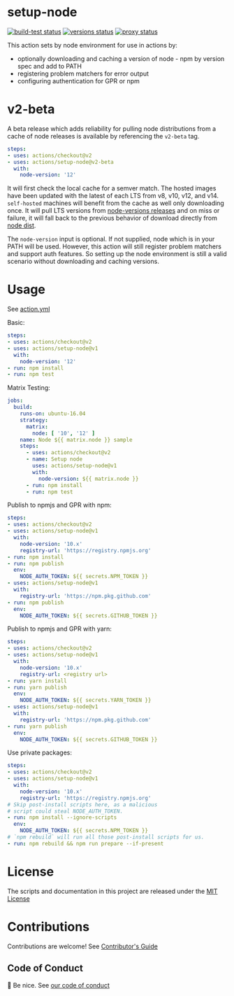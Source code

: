 # setup-node

<p align="left">
  <a href="https://github.com/actions/setup-node/actions?query=workflow%3Abuild-test"><img alt="build-test status" src="https://github.com/actions/setup-node/workflows/build-test/badge.svg"></a> <a href="https://github.com/actions/setup-node/actions?query=workflow%3Aversions"><img alt="versions status" src="https://github.com/actions/setup-node/workflows/versions/badge.svg"></a> <a href="https://github.com/actions/setup-node/actions?query=workflow%3Aproxy"><img alt="proxy status" src="https://github.com/actions/setup-node/workflows/proxy/badge.svg"></a> 
</p>

This action sets by node environment for use in actions by:

- optionally downloading and caching a version of node - npm by version spec and add to PATH
- registering problem matchers for error output
- configuring authentication for GPR or npm

# v2-beta

A beta release which adds reliability for pulling node distributions from a cache of node releases is available by referencing the `v2-beta` tag.

```yaml
steps:
- uses: actions/checkout@v2
- uses: actions/setup-node@v2-beta
  with:
    node-version: '12'
```

It will first check the local cache for a semver match.  The hosted images have been updated with the latest of each LTS from v8, v10, v12, and v14. `self-hosted` machines will benefit from the cache as well only downloading once.  It will pull LTS versions from [node-versions releases](https://github.com/actions/node-versions/releases) and on miss or failure, it will fall back to the previous behavior of download directly from [node dist](https://nodejs.org/dist/).

The `node-version` input is optional.  If not supplied, node which is in your PATH will be used.  However, this action will still register problem matchers and support auth features.  So setting up the node environment is still a valid scenario without downloading and caching versions.

# Usage

See [action.yml](action.yml)

Basic:
```yaml
steps:
- uses: actions/checkout@v2
- uses: actions/setup-node@v1
  with:
    node-version: '12'
- run: npm install
- run: npm test
```

Matrix Testing:
```yaml
jobs:
  build:
    runs-on: ubuntu-16.04
    strategy:
      matrix:
        node: [ '10', '12' ]
    name: Node ${{ matrix.node }} sample
    steps:
      - uses: actions/checkout@v2
      - name: Setup node
        uses: actions/setup-node@v1
        with:
          node-version: ${{ matrix.node }}
      - run: npm install
      - run: npm test
```

Publish to npmjs and GPR with npm:
```yaml
steps:
- uses: actions/checkout@v2
- uses: actions/setup-node@v1
  with:
    node-version: '10.x'
    registry-url: 'https://registry.npmjs.org'
- run: npm install
- run: npm publish
  env:
    NODE_AUTH_TOKEN: ${{ secrets.NPM_TOKEN }}
- uses: actions/setup-node@v1
  with:
    registry-url: 'https://npm.pkg.github.com'
- run: npm publish
  env:
    NODE_AUTH_TOKEN: ${{ secrets.GITHUB_TOKEN }}
```

Publish to npmjs and GPR with yarn:
```yaml
steps:
- uses: actions/checkout@v2
- uses: actions/setup-node@v1
  with:
    node-version: '10.x'
    registry-url: <registry url>
- run: yarn install
- run: yarn publish
  env:
    NODE_AUTH_TOKEN: ${{ secrets.YARN_TOKEN }}
- uses: actions/setup-node@v1
  with:
    registry-url: 'https://npm.pkg.github.com'
- run: yarn publish
  env:
    NODE_AUTH_TOKEN: ${{ secrets.GITHUB_TOKEN }}
```

Use private packages:
```yaml
steps:
- uses: actions/checkout@v2
- uses: actions/setup-node@v1
  with:
    node-version: '10.x'
    registry-url: 'https://registry.npmjs.org'
# Skip post-install scripts here, as a malicious
# script could steal NODE_AUTH_TOKEN.
- run: npm install --ignore-scripts
  env:
    NODE_AUTH_TOKEN: ${{ secrets.NPM_TOKEN }}
# `npm rebuild` will run all those post-install scripts for us.
- run: npm rebuild && npm run prepare --if-present
```


# License

The scripts and documentation in this project are released under the [MIT License](LICENSE)

# Contributions

Contributions are welcome!  See [Contributor's Guide](docs/contributors.md)

## Code of Conduct

:wave: Be nice.  See [our code of conduct](CONDUCT)
